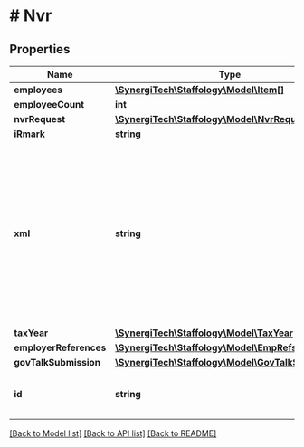 # # Nvr

## Properties

Name | Type | Description | Notes
------------ | ------------- | ------------- | -------------
**employees** | [**\SynergiTech\Staffology\Model\Item[]**](Item.md) |  | [optional]
**employeeCount** | **int** |  | [optional]
**nvrRequest** | [**\SynergiTech\Staffology\Model\NvrRequest**](NvrRequest.md) |  | [optional]
**iRmark** | **string** |  | [optional]
**xml** | **string** | This property will soon be removed and should not be used.  There is now a dedicated API endpoint for retrieving the XML for a submission. | [optional]
**taxYear** | [**\SynergiTech\Staffology\Model\TaxYear**](TaxYear.md) |  | [optional]
**employerReferences** | [**\SynergiTech\Staffology\Model\EmpRefs**](EmpRefs.md) |  | [optional]
**govTalkSubmission** | [**\SynergiTech\Staffology\Model\GovTalkSubmission**](GovTalkSubmission.md) |  | [optional]
**id** | **string** | [readonly] The unique id of the object | [optional] [readonly]

[[Back to Model list]](../../README.md#models) [[Back to API list]](../../README.md#endpoints) [[Back to README]](../../README.md)
